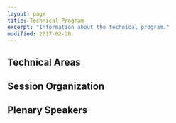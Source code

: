 ```yaml
---
layout: page
title: Technical Program
excerpt: "Information about the technical program."
modified: 2017-02-28
---
```


## Technical Areas

## Session Organization

## Plenary Speakers

